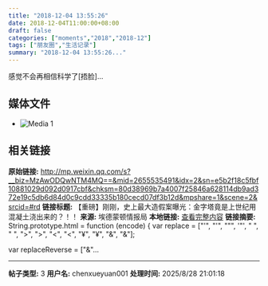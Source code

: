 ```yaml
---
title: "2018-12-04 13:55:26"
date: 2018-12-04T11:00:00+08:00
draft: false
categories: ["moments","2018","2018-12"]
tags: ["朋友圈","生活记录"]
summary: "2018-12-04 13:55:26..."
---
```


感觉不会再相信科学了[捂脸]…

## 媒体文件

- ![Media 1](/Moments/photos/2018-12-04/201812041355260.jpg)

## 相关链接

**原始链接:** http://mp.weixin.qq.com/s?__biz=MzAwODQwNTM4MQ==&mid=2655535491&idx=2&sn=e5b2f18c5fbf10881029d092d0917cbf&chksm=80d38969b7a4007f25846a628114db9ad372e19c5db6d84d0c9cdd33335b180cecd07df3b12d&mpshare=1&scene=2&srcid=#rd
**链接标题:** 【重磅】刚刚，史上最大造假案曝光：金字塔竟是上世纪用混凝土浇出来的？！！
**来源:** 埃德蒙顿情报局
**本地链接:** [查看完整内容](/link_content/2018/12/2018-12-04-1/link_content/)
**链接摘要:** String.prototype.html = function (encode) {
  var replace = ["&#39;", "'", "&quot;", '"', "&nbsp;", " ", "&gt;", ">", "&lt;", "<", "&yen;", "¥", "&amp;", "&"];
 
 
 
 
 
  
  var replaceReverse = ["&"...

---

**帖子类型:** 3
**用户名:** chenxueyuan001
**处理时间:** 2025/8/28 21:01:18